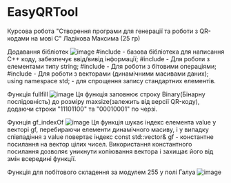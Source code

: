 # EasyQRTool
Курсова робота "Створення програми для генерації та роботи з QR-кодами на мові C" Ладікова Максима (25 гр)





Додавання бібліотек
![image](https://github.com/Adey4k/EasyQRTool/assets/150963491/d8288919-e1c3-4524-89af-c05fd3777c95)
#include <iostream> - базова бібліотека для написання C++ коду, забезпечує ввід/вивід інформації;
#include <string> - Для роботи з елементами типу string;
#include <bitset> - Для роботи з бітовими операціями;
#include <vector> - Для роботи з векторами (динамічними масивами даних);
using namespace std; - для спрощення запису стандартних елементів.



Функція fullfill
![image](https://github.com/Adey4k/EasyQRTool/assets/150963491/1bfcc2d7-5459-4a17-833f-096462f9cecf)
Ця функція заповнює строку Binary(Бінарну послідовність) до розміру maxsize(залежить від версії QR-коду), додаючи строки "11101100" та "00010001" по черзі.


Фукнція gf_indexOf
![image](https://github.com/Adey4k/EasyQRTool/assets/150963491/713062c9-152b-4199-a2a0-3caee99f19c0)
Ця функція шукає індекс елемента value у векторі gf, перебираючи елементи динамічного масиву, і у випадку співпадіння з value повертає індекс
const std::vector<int>& gf - константне посилання на вектор цілих чисел. Використання константного посилання дозволяє уникнути копіювання вектора і захищає його від змін всередині функції.

Функція для побітового складення за модулем 255 у полі Галуа
![image](https://github.com/Adey4k/EasyQRTool/assets/150963491/697882bf-c50b-40b7-8685-15046a4e6463)




